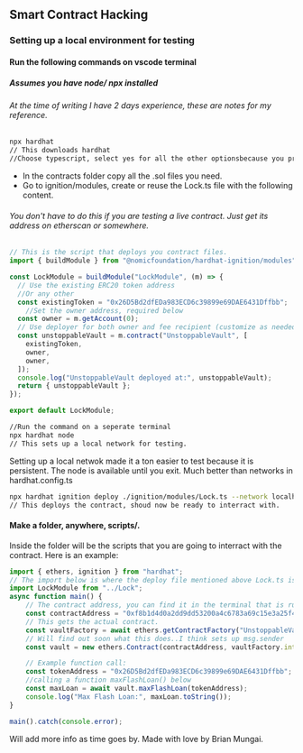## Smart Contract Hacking
### Setting up a local environment for testing

#### Run the following commands on vscode terminal
##### Assumes you have node/ npx installed

###### At the time of writing I have 2 days experience, these are notes for my reference.

```bash
npx hardhat
// This downloads hardhat
//Choose typescript, select yes for all the other optionsbecause you prefer it this way
```

* In the contracts folder copy all the .sol files you need.
* Go to ignition/modules, create or reuse the Lock.ts file with the following content.
###### You don't have to do this if you are testing a live contract. Just get its address on etherscan or somewhere.

```ts
// This is the script that deploys you contract files.
import { buildModule } from "@nomicfoundation/hardhat-ignition/modules";

const LockModule = buildModule("LockModule", (m) => {
  // Use the existing ERC20 token address
  //Or any other
  const existingToken = "0x26D5Bd2dfEDa983ECD6c39899e69DAE6431Dffbb";
    //Set the owner address, required below
  const owner = m.getAccount(0);
  // Use deployer for both owner and fee recipient (customize as needed)
  const unstoppableVault = m.contract("UnstoppableVault", [
    existingToken,
    owner,
    owner,
  ]);
  console.log("UnstoppableVault deployed at:", unstoppableVault);
  return { unstoppableVault };
});

export default LockModule;

```
```bash
//Run the command on a seperate terminal
npx hardhat node
// This sets up a local network for testing.
```

Setting up a local netwok made it a ton easier to test because it is persistent. The node is available until you exit. Much better than networks in hardhat.config.ts

```bash
npx hardhat ignition deploy ./ignition/modules/Lock.ts --network localhost
// This deploys the contract, shoud now be ready to interract with.
```

#### Make a folder, anywhere, scripts/.
Inside the folder will be the scripts that you are going to interract with the contract.
Here is an example:

```ts
import { ethers, ignition } from "hardhat";
// The import below is where the deploy file mentioned above Lock.ts is located.
import LockModule from "../Lock";
async function main() {
    // The contract address, you can find it in the terminal that is running node. Paste it here.
    const contractAddress = "0xf8b1d4d0a2dd9dd53200a4c6783a69c15e3a25f4";
    // This gets the actual contract.
    const vaultFactory = await ethers.getContractFactory("UnstoppableVault");
    // Will find out soon what this does..I think sets up msg.sender
    const vault = new ethers.Contract(contractAddress, vaultFactory.interface, signer);

    // Example function call:
    const tokenAddress = "0x26D5Bd2dfEDa983ECD6c39899e69DAE6431Dffbb";
    //calling a function maxFlashLoan() below
    const maxLoan = await vault.maxFlashLoan(tokenAddress);
    console.log("Max Flash Loan:", maxLoan.toString());
}

main().catch(console.error);

```

Will add more info as time goes by.
Made with love by Brian Mungai.
